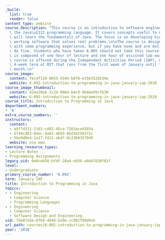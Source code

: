 ```yaml
---
_build:
  list: true
  render: false
content_type: website
course_description: "This course is an introduction to software engineering, using\
  \ the Java\u2122 programming language. It covers concepts useful to 6.005. Students\
  \ will learn the fundamentals of Java. The focus is on developing high quality,\
  \ working software that solves real problems.\n\nThe course is designed for students\
  \ with some programming experience, but if you have none and are motivated you will\
  \ do fine. Students who have taken 6.005 should not take this course. Each class\
  \ is composed of one hour of lecture and one hour of assisted lab work.\n\nThis\
  \ course is offered during the Independent Activities Period (IAP), which is a special\
  \ 4-week term at MIT that runs from the first week of January until the end of the\
  \ month.\n"
course_image:
  content: fecdf320-8655-4546-b8f8-e3563528239e
  website: 6-092-introduction-to-programming-in-java-january-iap-2010
course_image_thumbnail:
  content: d24a28e6-2c2d-9864-b4c9-9b44e99cfb30
  website: 6-092-introduction-to-programming-in-java-january-iap-2010
course_title: Introduction to Programming in Java
department_numbers:
- '6'
extra_course_numbers: ''
instructors:
  content:
  - a9f7d311-1163-cd82-45ca-7263ace4103a
  - b749cd83-84ec-4a63-4693-8bd34258372c
  - 5be9d0e4-1a17-f421-abd7-8c2360357049
  website: ocw-www
learning_resource_types:
- Lecture Notes
- Programming Assignments
legacy_uid: 6e6ceb58-bfdf-20a4-e936-e8447830f01f
level:
- Undergraduate
primary_course_number: '6.092'
term: January IAP
title: Introduction to Programming in Java
topics:
- - Engineering
  - Computer Science
  - Programming Languages
- - Engineering
  - Computer Science
  - Software Design and Engineering
uid: 7de07a5b-6fb9-4640-b20e-cc992f99d9a5
url_path: courses/6-092-introduction-to-programming-in-java-january-iap-2010
year: '2010'
---
```


